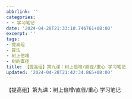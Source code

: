 ```yaml
---
abbrlink: ''
categories:
- - 学习笔记
date: '2024-04-28T21:33:10.746761+08:00'
excerpt: ''
tags:
- 提高组
- 算法
- 树上倍增
- 树的直径
title: 【提高组】第九课：树上倍增/直径/重心 学习笔记
updated: '2024-04-28T21:42:34.865+08:00'
---
```

【提高组】第九课：树上倍增/直径/重心 学习笔记
